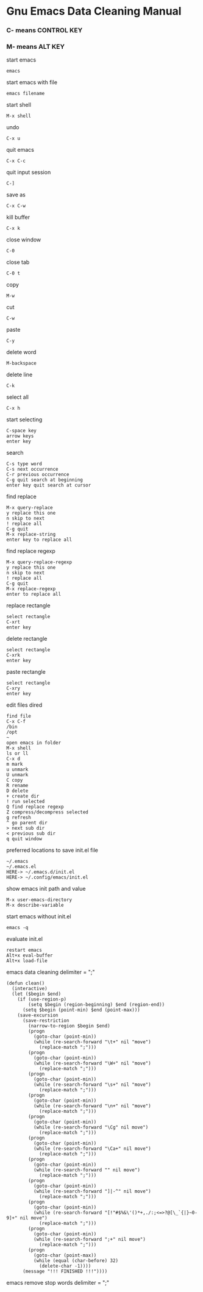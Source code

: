 # Gnu Emacs Data Cleaning Manual

### C- means CONTROL KEY
### M- means ALT KEY

start emacs
```console
emacs
```
start emacs with file
```console
emacs filename
```
start shell
```console
M-x shell
```
undo
```console
C-x u
```
quit emacs
```console
C-x C-c
```
quit input session
```console
C-]
```
save as
```console
C-x C-w
```
kill buffer
```console
C-x k
```
close window
```console
C-0
```
close tab
```console
C-0 t
```
copy
```console
M-w
```
cut
```console
C-w
```
paste
```console
C-y
```
delete word
```console
M-backspace
```
delete line
```console
C-k
```
select all
```console
C-x h
```
start selecting
```console
C-space key
arrow keys
enter key
```
search
```console
C-s type word
C-s next occurrence
C-r previous occurrence
C-g quit search at beginning
enter key quit search at cursor
```
find replace
```console
M-x query-replace
y replace this one
n skip to next
! replace all
C-g quit
M-x replace-string
enter key to replace all
```
find replace regexp
```console
M-x query-replace-regexp
y replace this one
n skip to next
! replace all
C-g quit
M-x replace-regexp
enter to replace all
```
replace rectangle
```console
select rectangle
C-xrt
enter key
```
delete rectangle
```console
select rectangle
C-xrk
enter key
```
paste rectangle
```console
select rectangle
C-xry
enter key
```
edit files dired
```console
find file
C-x C-f
/bin
/opt
~
open emacs in folder
M-x shell
ls or ll
C-x d
m mark
u unmark
U unmark
C copy
R rename
D delete
+ create dir
! run selected
Q find replace regexp
Z compress/decompress selected
g refresh
^ go parent dir
> next sub dir
< previous sub dir
q quit window
```
preferred locations to save init.el file
```console
~/.emacs
~/.emacs.el
HERE-> ~/.emacs.d/init.el
HERE-> ~/.config/emacs/init.el
```
show emacs init path and value
```console
M-x user-emacs-directory
M-x describe-variable
```
start emacs without init.el
```console
emacs -q
```
evaluate init.el
```console
restart emacs
Alt+x eval-buffer
Alt+x load-file
```
emacs data cleaning delimiter = ";"
```elisp
(defun clean()
  (interactive)
  (let ($begin $end)
    (if (use-region-p)
        (setq $begin (region-beginning) $end (region-end))
      (setq $begin (point-min) $end (point-max)))
    (save-excursion
      (save-restriction
        (narrow-to-region $begin $end)
        (progn
          (goto-char (point-min))
          (while (re-search-forward "\t+" nil "move")
            (replace-match ";")))
        (progn
          (goto-char (point-min))
          (while (re-search-forward "\W+" nil "move")
            (replace-match ";")))
        (progn
          (goto-char (point-min))
          (while (re-search-forward "\s+" nil "move")
            (replace-match ";")))
        (progn
          (goto-char (point-min))
          (while (re-search-forward "\n+" nil "move")
            (replace-match ";")))
        (progn
          (goto-char (point-min))
          (while (re-search-forward "\Cg" nil move")
            (replace-match ";")))
        (progn
          (goto-char (point-min))
          (while (re-search-forward "\Ca+" nil move")
            (replace-match ";")))
        (progn
          (goto-char (point-min))
          (while (re-search-forward "" nil move")
            (replace-match ";")))
        (progn
          (goto-char (point-min))
          (while (re-search-forward "]|-^" nil move")
            (replace-match ";")))
        (progn
          (goto-char (point-min))
          (while (re-search-forward "[!"#$%&\'()*+,./:;<=>?@[\_`{|}~0-9]+" nil move")
            (replace-match ";")))
        (progn
          (goto-char (point-min))
          (while (re-search-forward ";+" nil move")
            (replace-match ";")))
        (progn
          (goto-char (point-max))
          (while (equal (char-before) 32)
            (delete-char -1))))
      (message "!!! FINISHED !!!"))))
```
emacs remove stop words delimiter = ";"
```elisp

```

